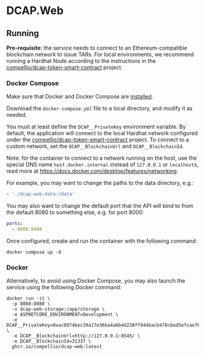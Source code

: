 # DCAP.Web

## Running

**Pre-requisite:** the service needs to connect to an Ethereum-compatible blockchain network to issue TARs. For local environments, we recommend running a Hardhat Node according to the instructions in the [compellio/dcap-token-smart-contract](https://github.com/compellio/dcap-token-smart-contract) project.

### Docker Compose

Make sure that Docker and Docker Compose are [installed](https://docs.docker.com/engine/install/). 

Download the `docker-compose.yml` file to a local directory, and modify it as needed. 

You must at least define the `DCAP__PrivateKey` environment variable. By default, the application will connect to the local Hardhat network configured under the [compellio/dcap-token-smart-contract](https://github.com/compellio/dcap-token-smart-contract) project. To connect to a custom network, set the `DCAP__BlockchainUrl` and `DCAP__BlockchainId`.

Note: for the container to connect to a network running on the host, use the special DNS name `host.docker.internal` instead of `127.0.0.1` or `localhost`s, read more at <https://docs.docker.com/desktop/features/networking>.

For example, you may want to change the paths to the data directory, e.g.:

```yaml
- './dcap-web-data:/data'
```

You may also want to change the default port that the API will bind to from the default 8080 to something else, e.g. for port 8000:

```yaml
ports:
  - 8000:8080
```

Once configured, create and run the container with the following command:

```shell
docker compose up -d
```

### Docker

Alternatively, to avoid using Docker Compose, you may also launch the service using the following Docker command:

```shell
docker run -it \
  -p 8080:8080 \
  -v dcap-web-storage:/app/storage \
  -e ASPNETCORE_ENVIRONMENT=Development \
  -e DCAP__PrivateKey=0xac0974bec39a17e36ba4a6b4d238ff944bacb478cbed5efcae784d7bf4f2ff80 \
  -e DCAP__BlockchainUrl=http://127.0.0.1:8545/ \
  -e DCAP__BlockchainId=31337 \
  ghcr.io/compellio/dcap-web:latest
```
